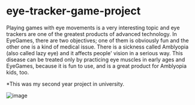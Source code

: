 # eye-tracker-game-project #

Playing games with eye movements is a very interesting topic and eye trackers are one of the greatest products of advanced technology. In EyeGames, there are two objectives; one of them is obviously fun and the other one is a kind of medical issue. There is a sickness called Amblyopia (also called lazy eye) and it affects people' vision in a serious way. This disease can be treated only by practicing eye muscles in early ages and EyeGames, because it is fun to use, and is a great product for Amblyopia kids, too.

*This was my second year project in university. 




![image](https://user-images.githubusercontent.com/48862948/104088759-19f66d00-527a-11eb-906e-19341ea0847e.png)

